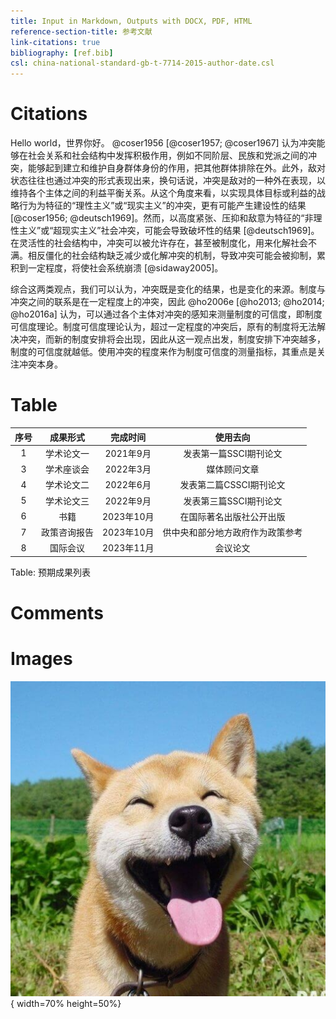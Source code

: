 ```yaml
---
title: Input in Markdown, Outputs with DOCX, PDF, HTML
reference-section-title: 参考文献
link-citations: true
bibliography: [ref.bib]
csl: china-national-standard-gb-t-7714-2015-author-date.csl
---
```



# Citations

Hello world，世界你好。 @coser1956 [@coser1957; @coser1967] 认为冲突能够在社会关系和社会结构中发挥积极作用，例如不同阶层、民族和党派之间的冲突，能够起到建立和维护自身群体身份的作用，把其他群体排除在外。此外，敌对状态往往也通过冲突的形式表现出来，换句话说，冲突是敌对的一种外在表现，以维持各个主体之间的利益平衡关系。从这个角度来看，以实现具体目标或利益的战略行为为特征的“理性主义”或“现实主义”的冲突，更有可能产生建设性的结果 [@coser1956; @deutsch1969]。然而，以高度紧张、压抑和敌意为特征的“非理性主义”或“超现实主义”社会冲突，可能会导致破坏性的结果 [@deutsch1969]。在灵活性的社会结构中，冲突可以被允许存在，甚至被制度化，用来化解社会不满。相反僵化的社会结构缺乏减少或化解冲突的机制，导致冲突可能会被抑制，累积到一定程度，将使社会系统崩溃 [@sidaway2005]。

综合这两类观点，我们可以认为，冲突既是变化的结果，也是变化的来源。制度与冲突之间的联系是在一定程度上的冲突，因此 @ho2006e [@ho2013; @ho2014; @ho2016a] 认为，可以通过各个主体对冲突的感知来测量制度的可信度，即制度可信度理论。制度可信度理论认为，超过一定程度的冲突后，原有的制度将无法解决冲突，而新的制度安排将会出现，因此从这一观点出发，制度安排下冲突越多，制度的可信度就越低。使用冲突的程度来作为制度可信度的测量指标，其重点是关注冲突本身。

# Table

| 序号 |   成果形式   |  完成时间  |               使用去向                |
| :--: | :----------: | :--------: | :-----------------------------------: |
|  1   |  学术论文一   | 2021年9月  |     发表第一篇SSCI期刊论文      |
|  3   |  学术座谈会  | 2022年3月  |          媒体顾问文章          |
|  4   |  学术论文二   | 2022年6月  | 发表第二篇CSSCI期刊论文 |
|  5   |  学术论文三   | 2022年9月  | 发表第三篇SSCI期刊论文  |
|  6   |     书籍     | 2023年10月 |      在国际著名出版社公开出版       |
|  7   | 政策咨询报告 | 2023年10月 |   供中央和部分地方政府作为政策参考    |
|  8   |   国际会议   | 2023年11月 |          会议论文          |

Table: 预期成果列表

# Comments

<!-- also include a graph that shows the activities in time. Describe the activities in more detail, in terms of the places that are visited, the output (e.g. articles), the people involved (which stakeholders? departments?), etc. -->

# Images

![This is a dog](images/dog.jpg){ width=70% height=50%}
